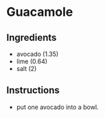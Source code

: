 # Guacamole
## Ingredients
* avocado (1.35)
* lime (0.64)
* salt (2)
## Instructions
* put one avocado into a bowl.

